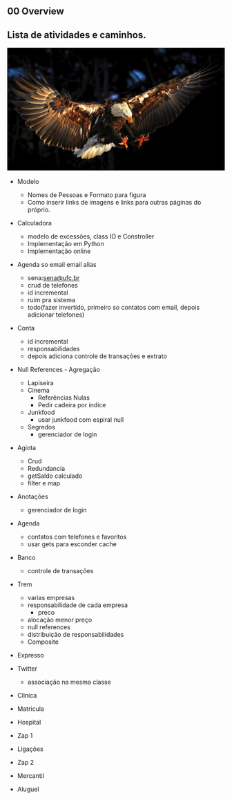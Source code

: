 ## 00 Overview
## Lista de atividades e caminhos.
![](figura.jpg)

- Modelo
    - Nomes de Pessoas e Formato para figura
    - Como inserir links de imagens e links para outras páginas do próprio.
- Calculadora
    - modelo de excessões, class IO e Constroller
    - Implementação em Python
    - Implementação online

- Agenda so email email alias
    - sena:sena@ufc.br
    - crud de telefones
    - id incremental
    - ruim pra sistema
    - todo(fazer invertido, primeiro so contatos com email, depois adicionar telefones)
- Conta
    - id incremental
    - responsabilidades
    - depois adiciona controle de transações e extrato

- Null References - Agregação
    - Lapiseira
    - Cinema
        - Referências Nulas
        - Pedir cadeira por indice
    - Junkfood
        - usar junkfood com espiral null
    - Segredos
        - gerenciador de login

- Agiota
    - Crud
    - Redundancia
    - getSaldo calculado
    - filter e map
- Anotações
    - gerenciador de login
- Agenda
    - contatos com telefones e favoritos
    - usar gets para esconder cache
- Banco
    - controle de transações
- Trem
    - varias empresas
    - responsabilidade de cada empresa 
        - preco
    - alocação menor preço
    - null references
    - distribuição de responsabilidades
    - Composite
- Expresso
- Twitter
    - associação na mesma classe
- Clinica
- Matricula
- Hospital
- Zap 1
- Ligações
- Zap 2
- Mercantil
- Aluguel
